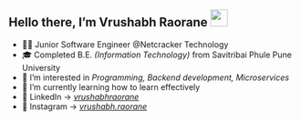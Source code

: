 <h2>Hello there, I’m Vrushabh Raorane <img src="https://raw.githubusercontent.com/MartinHeinz/MartinHeinz/master/wave.gif" width="30px">
</h2>

- 👨‍💻 Junior Software Engineer @Netcracker Technology
- 🎓 Completed B.E. *(Information Technology)* from Savitribai Phule Pune University
- 👀 I’m interested in <em>Programming, Backend development, Microservices</em>
- 🌱 I’m currently learning how to learn effectively
- 🎯 LinkedIn -> <a href="https://www.linkedin.com/in/vrushabhraorane/" target="_blank"><i>vrushabhraorane</i></a>
- 🎊 Instagram -> <a href="https://www.instagram.com/vrushabh.raorane/" target="_blank"><i>vrushabh.raorane</i></a>


<!-- <img height="180em" src="https://github-readme-stats.vercel.app/api?username=Vrushabh6300&show_icons=true&hide_border=true&&count_private=true&include_all_commits=true" /> -->

<!--<a href="https://github.com/Vrushabh6300/Vrushabh6300">
  <img align="center" src="https://github-readme-stats.vercel.app/api/top-langs/?username=Vrushabh6300&hide=java&title_color=ffffff&text_color=c9cacc&icon_color=2bbc8a&bg_color=1d1f21&langs_count=3" />
</a>
<a href="https://github.com/Vrushabh6300/Vrushabh6300">
  <img align="center" src="https://github-readme-stats.vercel.app/api?username=Vrushabh6300&show_icons=true&line_height=27&count_private=true&title_color=ffffff&text_color=c9cacc&icon_color=2bbc8a&bg_color=1d1f21" alt="Vrushabh's GitHub Stats" />
</a>

<a href="https://github.com/Vrushabh6300/Flask-Blog-App">
  <img align="center" src="https://github-readme-stats.vercel.app/api/pin/?username=Vrushabh6300&repo=Flask-Blog-App&title_color=ffffff&text_color=c9cacc&icon_color=2bbc8a&bg_color=1d1f21" />
</a>


<a href="https://github.com/Vrushabh6300/Machine_Learning_A-Z_Udemy">
  <img align="center" src="https://github-readme-stats.vercel.app/api/pin/?username=Vrushabh6300&repo=Machine_Learning_A-Z_Udemy&title_color=ffffff&text_color=c9cacc&icon_color=2bbc8a&bg_color=1d1f21" />
</a> 
<br>
<br>-->
<!--
![visitors](https://visitor-badge.glitch.me/badge?page_id=${Vrushabh6300})--->
<!---
Vrushabh6300/Vrushabh6300 is a ✨ special ✨ repository because its `README.md` (this file) appears on your GitHub profile.
You can click the Preview link to take a look at your changes.
--->
